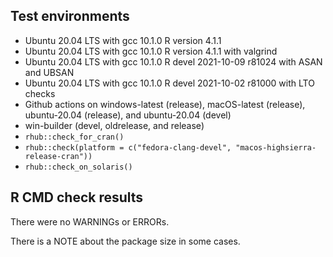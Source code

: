 ## Test environments
* Ubuntu 20.04 LTS with gcc 10.1.0
  R version 4.1.1
* Ubuntu 20.04 LTS with gcc 10.1.0
  R version 4.1.1 with valgrind
* Ubuntu 20.04 LTS with gcc 10.1.0
  R devel 2021-10-09 r81024 with ASAN and UBSAN
* Ubuntu 20.04 LTS with gcc 10.1.0
  R devel 2021-10-02 r81000 with LTO checks
* Github actions on windows-latest (release), macOS-latest (release), 
  ubuntu-20.04 (release), and ubuntu-20.04 (devel)
* win-builder (devel, oldrelease, and release)
* `rhub::check_for_cran()`
* `rhub::check(platform = c("fedora-clang-devel", "macos-highsierra-release-cran"))`
* `rhub::check_on_solaris()`
  
## R CMD check results
There were no WARNINGs or ERRORs.

There is a NOTE about the package size in some cases.
